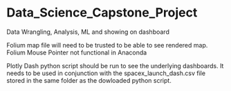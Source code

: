 # Data_Science_Capstone_Project
Data Wrangling, Analysis, ML and showing on dashboard

Folium map file will need to be trusted to be able to see rendered map.
Folium Mouse Pointer not functional in Anaconda

Plotly Dash python script should be run to see the underlying dashboards. It needs to be used in conjunction with the spacex_launch_dash.csv file stored in the same folder as the dowloaded python script.
